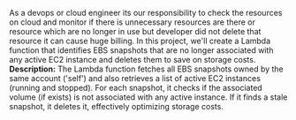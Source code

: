 As a devops or cloud engineer its our responsibility to check the resources on cloud and monitor if there is unnecessary resources are there or resource which are no longer in use but developer did not delete that resource it can cause huge billing.
In this project, we'll create a Lambda function that identifies EBS snapshots that are no longer associated with any active EC2 instance and deletes them to save on storage costs.
**Description:**
The Lambda function fetches all EBS snapshots owned by the same account ('self') and also retrieves a list of active EC2 instances (running and stopped). For each snapshot, it checks if the associated volume (if exists) is not associated with any active instance. If it finds a stale snapshot, it deletes it, effectively optimizing storage costs.
